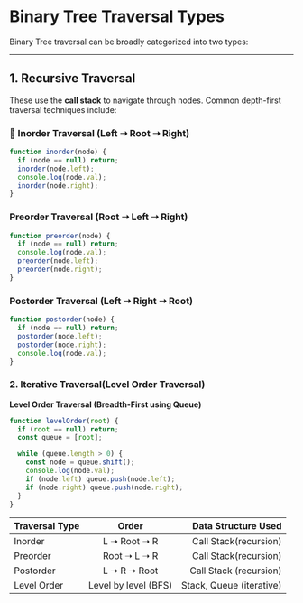 # Binary Tree Traversal Types

Binary Tree traversal can be broadly categorized into two types:

---

## 1. Recursive Traversal

These use the **call stack** to navigate through nodes. Common depth-first traversal techniques include:

### 🔁 Inorder Traversal (Left ➝ Root ➝ Right)
```js
function inorder(node) {
  if (node == null) return;
  inorder(node.left);
  console.log(node.val);
  inorder(node.right);
}
```

### Preorder Traversal (Root ➝ Left ➝ Right)

```js
function preorder(node) {
  if (node == null) return;
  console.log(node.val);
  preorder(node.left);
  preorder(node.right);
}

```

### Postorder Traversal (Left ➝ Right ➝ Root)

```js
function postorder(node) {
  if (node == null) return;
  postorder(node.left);
  postorder(node.right);
  console.log(node.val);
}
```

### 2. Iterative Traversal(Level Order Traversal)

**Level Order Traversal (Breadth-First using Queue)**

```js
function levelOrder(root) {
  if (root == null) return;
  const queue = [root];

  while (queue.length > 0) {
    const node = queue.shift();
    console.log(node.val);
    if (node.left) queue.push(node.left);
    if (node.right) queue.push(node.right);
  }
}
```


| Traversal Type   |      Order      |  Data Structure Used |
|------------------|:---------------:|---------------------:|
| Inorder        |  L ➝ Root ➝ R   |Call Stack(recursion) |
| Preorder |    Root ➝ L ➝ R   |   Call Stack(recursion) |
| Postorder | L ➝ R ➝ Root |    Call Stack (recursion) |
| Level Order | Level by level (BFS) |    Stack, Queue (iterative) |